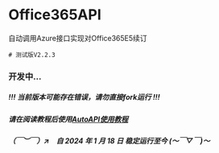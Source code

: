 # Office365API

自动调用Azure接口实现对Office365E5续订

```shell
# 测试版V2.2.3
```

### 开发中...

##### !!! 当前版本可能存在错误，请勿直接fork运行 !!!

##### 请在阅读教程后使用[AutoAPI使用教程](https://github.com/fengshaoo/Office365Auto)

##### （￣︶￣）↗　自 2024 年 1 月 18 日 稳定运行至今 (～￣▽￣)～

